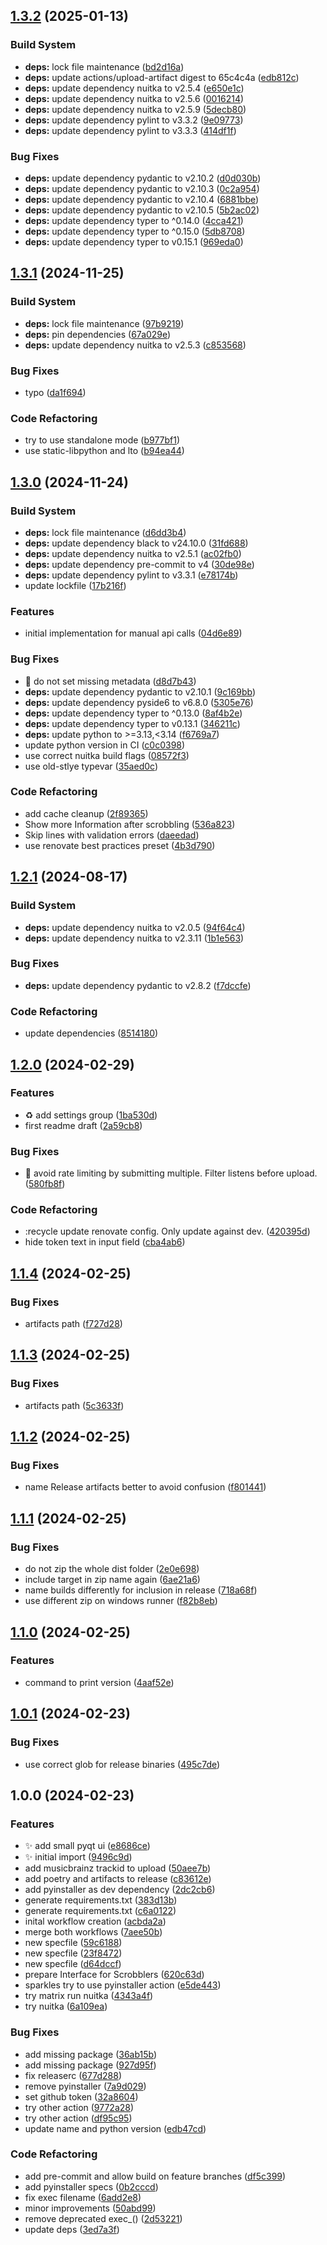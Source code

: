 ## [1.3.2](https://github.com/AnotherStranger/rockbox-scrobbler/compare/v1.3.1...v1.3.2) (2025-01-13)

### Build System

* **deps:** lock file maintenance ([bd2d16a](https://github.com/AnotherStranger/rockbox-scrobbler/commit/bd2d16a38c0474fdea87bc52e6ec6da3c9ea6ee5))
* **deps:** update actions/upload-artifact digest to 65c4c4a ([edb812c](https://github.com/AnotherStranger/rockbox-scrobbler/commit/edb812cdcf6b41e0155e49ce8f54c0fb8c635a48))
* **deps:** update dependency nuitka to v2.5.4 ([e650e1c](https://github.com/AnotherStranger/rockbox-scrobbler/commit/e650e1cc5eab53d6bf8c97beffa4a19c8512a456))
* **deps:** update dependency nuitka to v2.5.6 ([0016214](https://github.com/AnotherStranger/rockbox-scrobbler/commit/00162144c61e70d9367a4c809d7a837f4b46a9a6))
* **deps:** update dependency nuitka to v2.5.9 ([5decb80](https://github.com/AnotherStranger/rockbox-scrobbler/commit/5decb804948ef52975becef4c59753fc79da911e))
* **deps:** update dependency pylint to v3.3.2 ([9e09773](https://github.com/AnotherStranger/rockbox-scrobbler/commit/9e09773f6f3c44983a5661cab6609af495f86970))
* **deps:** update dependency pylint to v3.3.3 ([414df1f](https://github.com/AnotherStranger/rockbox-scrobbler/commit/414df1f6b5a447dd6ece7aeeb86638fea556094f))

### Bug Fixes

* **deps:** update dependency pydantic to v2.10.2 ([d0d030b](https://github.com/AnotherStranger/rockbox-scrobbler/commit/d0d030b0f7220de0c7ea62049814940f211afa83))
* **deps:** update dependency pydantic to v2.10.3 ([0c2a954](https://github.com/AnotherStranger/rockbox-scrobbler/commit/0c2a954754f248d475c4f1eb300dd84951e6bdec))
* **deps:** update dependency pydantic to v2.10.4 ([6881bbe](https://github.com/AnotherStranger/rockbox-scrobbler/commit/6881bbe2000da24bf1c2c4bd28d02b7e6e8b495a))
* **deps:** update dependency pydantic to v2.10.5 ([5b2ac02](https://github.com/AnotherStranger/rockbox-scrobbler/commit/5b2ac02ba98ac3d8bad01a87bccef5a8bd22015f))
* **deps:** update dependency typer to ^0.14.0 ([4cca421](https://github.com/AnotherStranger/rockbox-scrobbler/commit/4cca421811512b46d9d8c6ea1eb4cf28ca92abe7))
* **deps:** update dependency typer to ^0.15.0 ([5db8708](https://github.com/AnotherStranger/rockbox-scrobbler/commit/5db8708c905c27ce4d625a0442c8e09014dd22f9))
* **deps:** update dependency typer to v0.15.1 ([969eda0](https://github.com/AnotherStranger/rockbox-scrobbler/commit/969eda0c48f7c3ee09656eef97a61dcdff0ef3d2))

## [1.3.1](https://github.com/AnotherStranger/rockbox-scrobbler/compare/v1.3.0...v1.3.1) (2024-11-25)

### Build System

* **deps:** lock file maintenance ([97b9219](https://github.com/AnotherStranger/rockbox-scrobbler/commit/97b92196a9213f4476693c49f460158c1462c87a))
* **deps:** pin dependencies ([67a029e](https://github.com/AnotherStranger/rockbox-scrobbler/commit/67a029e5b47f994bea805d826b0e6b956704a5c1))
* **deps:** update dependency nuitka to v2.5.3 ([c853568](https://github.com/AnotherStranger/rockbox-scrobbler/commit/c8535689d8e736a34a7fb484a95a0425f802852b))

### Bug Fixes

* typo ([da1f694](https://github.com/AnotherStranger/rockbox-scrobbler/commit/da1f694738409d5cf679830bac498091bdd4eb0a))

### Code Refactoring

* try to use standalone mode ([b977bf1](https://github.com/AnotherStranger/rockbox-scrobbler/commit/b977bf1e098761d74c90b146ad6a6d224d71d17b))
* use static-libpython and lto ([b94ea44](https://github.com/AnotherStranger/rockbox-scrobbler/commit/b94ea4435581ccb09c3cc303c6e38afd10e44e3c))

## [1.3.0](https://github.com/AnotherStranger/rockbox-scrobbler/compare/v1.2.1...v1.3.0) (2024-11-24)

### Build System

* **deps:** lock file maintenance ([d6dd3b4](https://github.com/AnotherStranger/rockbox-scrobbler/commit/d6dd3b4079b1cef36714fae2dac822466577f0b2))
* **deps:** update dependency black to v24.10.0 ([31fd688](https://github.com/AnotherStranger/rockbox-scrobbler/commit/31fd688323cbcd6533a8775316fb35b3b5579533))
* **deps:** update dependency nuitka to v2.5.1 ([ac02fb0](https://github.com/AnotherStranger/rockbox-scrobbler/commit/ac02fb04e8046cdb992e40d153461bceea4d2072))
* **deps:** update dependency pre-commit to v4 ([30de98e](https://github.com/AnotherStranger/rockbox-scrobbler/commit/30de98e9fcd75885a3b462db2d2f154cb95d04f5))
* **deps:** update dependency pylint to v3.3.1 ([e78174b](https://github.com/AnotherStranger/rockbox-scrobbler/commit/e78174bd45ba6ba978294d7fda5bde0f19be93e8))
* update lockfile ([17b216f](https://github.com/AnotherStranger/rockbox-scrobbler/commit/17b216f576b0f172b2fb80299a2f36586274363a))

### Features

* initial implementation for manual api calls ([04d6e89](https://github.com/AnotherStranger/rockbox-scrobbler/commit/04d6e892f46e83d42c04daa18da72776f9f14029))

### Bug Fixes

* :bug: do not set missing metadata ([d8d7b43](https://github.com/AnotherStranger/rockbox-scrobbler/commit/d8d7b43fb478b7f086197b57bb9737d3ec58b20f))
* **deps:** update dependency pydantic to v2.10.1 ([9c169bb](https://github.com/AnotherStranger/rockbox-scrobbler/commit/9c169bb2d6e1daf486701617b5106e27665bcc2e))
* **deps:** update dependency pyside6 to v6.8.0 ([5305e76](https://github.com/AnotherStranger/rockbox-scrobbler/commit/5305e760f6cef6d4e2839232cf7c5fe70a406480))
* **deps:** update dependency typer to ^0.13.0 ([8af4b2e](https://github.com/AnotherStranger/rockbox-scrobbler/commit/8af4b2eba5e9917cdcd32bec36bd41d210592f7e))
* **deps:** update dependency typer to v0.13.1 ([346211c](https://github.com/AnotherStranger/rockbox-scrobbler/commit/346211c328833c5bf162313fe6845de834f9da9c))
* **deps:** update python to >=3.13,<3.14 ([f6769a7](https://github.com/AnotherStranger/rockbox-scrobbler/commit/f6769a72ccdc74b530b77ac8e092b942da9ca84a))
* update python version in CI ([c0c0398](https://github.com/AnotherStranger/rockbox-scrobbler/commit/c0c039814f171f2c2e6faece34ae61ddd81e1370))
* use correct nuitka build flags ([08572f3](https://github.com/AnotherStranger/rockbox-scrobbler/commit/08572f302b90f329809ae056345eaeb01e6a9fa8))
* use old-stlye typevar ([35aed0c](https://github.com/AnotherStranger/rockbox-scrobbler/commit/35aed0c962c20107a7a7125b6786baac962b51ed))

### Code Refactoring

* add cache cleanup ([2f89365](https://github.com/AnotherStranger/rockbox-scrobbler/commit/2f89365ac5c1ebfeb7275cf68831c8faac3b6111))
* Show more Information after scrobbling ([536a823](https://github.com/AnotherStranger/rockbox-scrobbler/commit/536a823e8468b6099be8ea8a5a68570cf3184e86))
* Skip lines with validation errors ([daeedad](https://github.com/AnotherStranger/rockbox-scrobbler/commit/daeedadb3c4e45d3d191c4396d046576e7e141f2))
* use renovate best practices preset ([4b3d790](https://github.com/AnotherStranger/rockbox-scrobbler/commit/4b3d790d2103541fdf9dc87c02efec60f706bfd9))

## [1.2.1](https://github.com/AnotherStranger/rockbox-scrobbler/compare/v1.2.0...v1.2.1) (2024-08-17)

### Build System

* **deps:** update dependency nuitka to v2.0.5 ([94f64c4](https://github.com/AnotherStranger/rockbox-scrobbler/commit/94f64c45983749ee468cb9be99542e8b3407eaa1))
* **deps:** update dependency nuitka to v2.3.11 ([1b1e563](https://github.com/AnotherStranger/rockbox-scrobbler/commit/1b1e563ef68100d4c231d6bc6dd518ed52c241be))

### Bug Fixes

* **deps:** update dependency pydantic to v2.8.2 ([f7dccfe](https://github.com/AnotherStranger/rockbox-scrobbler/commit/f7dccfe7dcc12ec943ae87cdcae9649264cae18b))

### Code Refactoring

* update dependencies ([8514180](https://github.com/AnotherStranger/rockbox-scrobbler/commit/85141809d798ded18bb2efe428c4268389aa0cb4))

## [1.2.0](https://github.com/AnotherStranger/rockbox-scrobbler/compare/v1.1.4...v1.2.0) (2024-02-29)


### Features

* :recycle: add settings group ([1ba530d](https://github.com/AnotherStranger/rockbox-scrobbler/commit/1ba530d920f7599cd3dd51692792756b39435a6a))
* first readme draft ([2a59cb8](https://github.com/AnotherStranger/rockbox-scrobbler/commit/2a59cb8504f8b8a1a22d55bf725cbf6d6a2753bc))


### Bug Fixes

* :bug: avoid rate limiting by submitting multiple. Filter listens before upload. ([580fb8f](https://github.com/AnotherStranger/rockbox-scrobbler/commit/580fb8fbc292d70b75833fb220f925d4eb861b2b))


### Code Refactoring

* :recycle update renovate config. Only update against dev. ([420395d](https://github.com/AnotherStranger/rockbox-scrobbler/commit/420395d4adb4eac6a97306c679c935f61fa701ac))
* hide token text in input field ([cba4ab6](https://github.com/AnotherStranger/rockbox-scrobbler/commit/cba4ab6e32e5a20a843ccacbf30d7e9ee3b18ba1))

## [1.1.4](https://github.com/AnotherStranger/rockbox-scrobbler/compare/v1.1.3...v1.1.4) (2024-02-25)


### Bug Fixes

* artifacts path ([f727d28](https://github.com/AnotherStranger/rockbox-scrobbler/commit/f727d280d0662495e33e7dbf553a761e46886d7d))

## [1.1.3](https://github.com/AnotherStranger/rockbox-scrobbler/compare/v1.1.2...v1.1.3) (2024-02-25)


### Bug Fixes

* artifacts path ([5c3633f](https://github.com/AnotherStranger/rockbox-scrobbler/commit/5c3633f0b71fae0369ead4cc036a6af692cd58bd))

## [1.1.2](https://github.com/AnotherStranger/rockbox-scrobbler/compare/v1.1.1...v1.1.2) (2024-02-25)


### Bug Fixes

* name Release artifacts better to avoid confusion ([f801441](https://github.com/AnotherStranger/rockbox-scrobbler/commit/f801441ae68c9de8c3ebe779bf575ae342608627))

## [1.1.1](https://github.com/AnotherStranger/rockbox-scrobbler/compare/v1.1.0...v1.1.1) (2024-02-25)


### Bug Fixes

* do not zip the whole dist folder ([2e0e698](https://github.com/AnotherStranger/rockbox-scrobbler/commit/2e0e6982e641233e94fc545d7af7199a64adc8af))
* include target in zip name again ([6ae21a6](https://github.com/AnotherStranger/rockbox-scrobbler/commit/6ae21a68f2c63776a1fb8fa1b92e5af2f7bc48b4))
* name builds differently for inclusion in release ([718a68f](https://github.com/AnotherStranger/rockbox-scrobbler/commit/718a68fada7a27e43c9dfb003ee850cf9619c6e4))
* use different zip on windows runner ([f82b8eb](https://github.com/AnotherStranger/rockbox-scrobbler/commit/f82b8eb52a69d818cc9cbaa5e1023ba85821f49c))

## [1.1.0](https://github.com/AnotherStranger/rockbox-scrobbler/compare/v1.0.1...v1.1.0) (2024-02-25)


### Features

* command to print version ([4aaf52e](https://github.com/AnotherStranger/rockbox-scrobbler/commit/4aaf52ed29edb9d8c9f369fea65387a21ceb92da))

## [1.0.1](https://github.com/AnotherStranger/rockbox-scrobbler/compare/v1.0.0...v1.0.1) (2024-02-23)


### Bug Fixes

* use correct glob for release binaries ([495c7de](https://github.com/AnotherStranger/rockbox-scrobbler/commit/495c7de6139850ffb486c6388d81df3746146bd6))

## 1.0.0 (2024-02-23)


### Features

* :sparkles: add small pyqt ui ([e8686ce](https://github.com/AnotherStranger/rockbox-scrobbler/commit/e8686ce6ebab8870f0321e1950e9d24e2385ee01))
* :sparkles: initial import ([9496c9d](https://github.com/AnotherStranger/rockbox-scrobbler/commit/9496c9d95141211b809abcd41317b1fb031384f3))
* add musicbrainz trackid to upload ([50aee7b](https://github.com/AnotherStranger/rockbox-scrobbler/commit/50aee7b3eb3d80a6ae77106cd237e5c51dff65e9))
* add poetry and artifacts to release ([c83612e](https://github.com/AnotherStranger/rockbox-scrobbler/commit/c83612e0177fb49ec7a515c3ece3cd8f1c64acbd))
* add pyinstaller as dev dependency ([2dc2cb6](https://github.com/AnotherStranger/rockbox-scrobbler/commit/2dc2cb676da1531567df5796ff5c5d3467752e7f))
* generate requirements.txt ([383d13b](https://github.com/AnotherStranger/rockbox-scrobbler/commit/383d13ba3fbae0d8cfc2400ad404d6f773a05f7e))
* generate requirements.txt ([c6a0122](https://github.com/AnotherStranger/rockbox-scrobbler/commit/c6a0122fa0d038fd747cb9c498323b4d98a7578d))
* inital workflow creation ([acbda2a](https://github.com/AnotherStranger/rockbox-scrobbler/commit/acbda2a36e61bc2b2d71fcf945e3f10ca5b098bd))
* merge both workflows ([7aee50b](https://github.com/AnotherStranger/rockbox-scrobbler/commit/7aee50b8a457dd0d466f2a03d31debf3d262ebcd))
* new specfile ([59c6188](https://github.com/AnotherStranger/rockbox-scrobbler/commit/59c6188aa1b3743482acde4acad99c23eecf6f2f))
* new specfile ([23f8472](https://github.com/AnotherStranger/rockbox-scrobbler/commit/23f84729e348f65737c3bdf92248d6108a9ab9fe))
* new specfile ([d64dccf](https://github.com/AnotherStranger/rockbox-scrobbler/commit/d64dccf3805a314df34c55cad8c73dfcb88e941c))
* prepare Interface for Scrobblers ([620c63d](https://github.com/AnotherStranger/rockbox-scrobbler/commit/620c63dfcbcea025907bb189a62338750e6ebf3a))
* sparkles try to use pyinstaller action ([e5de443](https://github.com/AnotherStranger/rockbox-scrobbler/commit/e5de44358b731bb219611592427d5b954b53b77c))
* try matrix run nuitka ([4343a4f](https://github.com/AnotherStranger/rockbox-scrobbler/commit/4343a4f0130cf3adde3c32e503322ee1e9afd1ec))
* try nuitka ([6a109ea](https://github.com/AnotherStranger/rockbox-scrobbler/commit/6a109ea2b0dbb8372ac395b0671fc1f0de48fa0d))


### Bug Fixes

* add missing package ([36ab15b](https://github.com/AnotherStranger/rockbox-scrobbler/commit/36ab15b969b8be1f380e7b5eb3e97251a1590665))
* add missing package ([927d95f](https://github.com/AnotherStranger/rockbox-scrobbler/commit/927d95fe2c6c675f80127722511c0caa92e1f557))
* fix releaserc ([677d288](https://github.com/AnotherStranger/rockbox-scrobbler/commit/677d2881db5668c1e30b9ae6b512586cf0c6190e))
* remove pyinstaller ([7a9d029](https://github.com/AnotherStranger/rockbox-scrobbler/commit/7a9d029d4cd7c65fa419c043a1978a7c121f5708))
* set github token ([32a8604](https://github.com/AnotherStranger/rockbox-scrobbler/commit/32a8604680eb0855b0f36db278216c5a84c86a4b))
* try other action ([9772a28](https://github.com/AnotherStranger/rockbox-scrobbler/commit/9772a289e3f559b0771eae0c78b61c3e1bba9bbd))
* try other action ([df95c95](https://github.com/AnotherStranger/rockbox-scrobbler/commit/df95c9594dee54d0f51d9d3e023797848960c857))
* update name and python version ([edb47cd](https://github.com/AnotherStranger/rockbox-scrobbler/commit/edb47cd213552ebd24b3eaa065c7f25888b2f882))


### Code Refactoring

* add pre-commit and allow build on feature branches ([df5c399](https://github.com/AnotherStranger/rockbox-scrobbler/commit/df5c3999ae7ad8c15a80c722ddc1d981b8c2b0ae))
* add pyinstaller specs ([0b2cccd](https://github.com/AnotherStranger/rockbox-scrobbler/commit/0b2cccddbbd70db21a60ee9851604bf2892c080a))
* fix exec filename ([6add2e8](https://github.com/AnotherStranger/rockbox-scrobbler/commit/6add2e8c0843d0f6e6d9e203cfc9fc7727a963ce))
* minor improvements ([50abd99](https://github.com/AnotherStranger/rockbox-scrobbler/commit/50abd997cf322aef6da53252e5eebdeeb67bfb2d))
* remove deprecated exec_() ([2d53221](https://github.com/AnotherStranger/rockbox-scrobbler/commit/2d5322162f3202fb169a6fff07e838f618d7d908))
* update deps ([3ed7a3f](https://github.com/AnotherStranger/rockbox-scrobbler/commit/3ed7a3f48dcc8ff92a0108e675a3c1314bacedb1))
